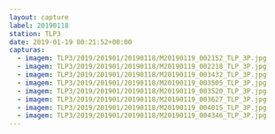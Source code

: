 ```yaml
---
layout: capture
label: 20190118
station: TLP3
date: 2019-01-19 00:21:52+00:00
capturas:
  - imagem: TLP3/2019/201901/20190118/M20190119_002152_TLP_3P.jpg
  - imagem: TLP3/2019/201901/20190118/M20190119_002218_TLP_3P.jpg
  - imagem: TLP3/2019/201901/20190118/M20190119_003432_TLP_3P.jpg
  - imagem: TLP3/2019/201901/20190118/M20190119_003505_TLP_3P.jpg
  - imagem: TLP3/2019/201901/20190118/M20190119_003520_TLP_3P.jpg
  - imagem: TLP3/2019/201901/20190118/M20190119_003627_TLP_3P.jpg
  - imagem: TLP3/2019/201901/20190118/M20190119_004015_TLP_3P.jpg
  - imagem: TLP3/2019/201901/20190118/M20190119_004346_TLP_3P.jpg
---
```

